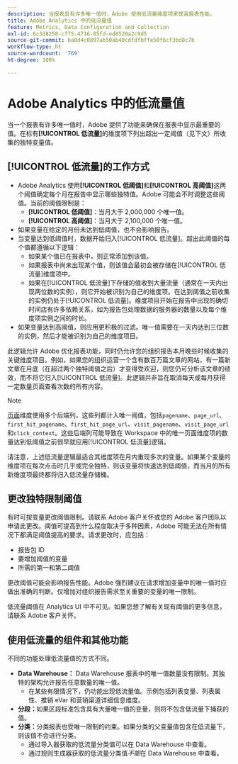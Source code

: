 ```yaml
---
description: 当报表具有许多唯一值时，Adobe 使用低流量维度项来提高报表性能。
title: Adobe Analytics 中的低流量值
feature: Metrics, Data Configuration and Collection
exl-id: 6c3d8258-cf75-4716-85fd-ed8520a2c9d5
source-git-commit: ba0d4c0897ab50ab40cdfdfbffe50f6cf3bd8c7b
workflow-type: ht
source-wordcount: '769'
ht-degree: 100%

---
```


# Adobe Analytics 中的低流量值

当一个报表有许多唯一值时，Adobe 提供了功能来确保在报表中显示最重要的值。在标有&#x200B;**[!UICONTROL 低流量]**&#x200B;的维度项下列出超出一定阈值（见下文）所收集的独特变量值。

## [!UICONTROL 低流量]的工作方式

* Adobe Analytics 使用&#x200B;**[!UICONTROL 低阈值]**&#x200B;和&#x200B;**[!UICONTROL 高阈值]**&#x200B;这两个阈值确定每个月在报告中显示哪些独特值。Adobe 可能会不时调整这些阈值。当前的阈值限制是：
   * **[!UICONTROL 低阈值]**：当月大于 2,000,000 个唯一值。
   * **[!UICONTROL 高阈值]**：当月大于 2,100,000 个唯一值。
* 如果变量在给定的月份未达到低阈值，也不会影响报告。
* 当变量达到低阈值时，数据开始归入[!UICONTROL 低流量]。超出此阈值的每个值都遵循以下逻辑：
   * 如果某个值已在报表中，则正常添加到该值。
   * 如果报表中尚未出现某个值，则该值会最初会被存储在[!UICONTROL 低流量]维度项中。
   * 如果在[!UICONTROL 低流量]下存储的值收到大量流量（通常在一天内出现两位数的实例），则它开始被识别为自己的维度项。在达到阈值之前收集的实例仍处于[!UICONTROL 低流量]。维度项目开始在报告中出现的确切时间店有许多依赖关系，如为报告包处理数据的服务器的数量以及每个维度项实例之间的时长。
* 如果变量达到高阈值，则应用更积极的过滤。唯一值需要在一天内达到三位数的实例，然后才能被识别为自己的维度项目。

此逻辑允许 Adobe 优化报表功能，同时仍允许您的组织报告本月晚些时候收集的关键维度项目。例如，如果您的组织运营一个含有数百万篇文章的网站，有一篇新文章在月底（在超过两个独特阈值之后）才变得受欢迎，则您仍可分析该文章的绩效，而不将它归入[!UICONTROL 低流量]。此逻辑并非旨在取消每天或每月获得一定数量页面查看次数的所有内容。

>[!NOTE]
>[页面](../components/dimensions/page.md)维度使用多个后端列，这些列都计入唯一阈值，包括`pagename`、`page_url`、`first_hit_pagename`、`first_hit_page_url`、`visit_pagename`、`visit_page_url`和`click_context`。这些后端列可能导致在 Workspace 中的唯一页面维度项的数量达到低阈值之前很早就应用[!UICONTROL 低流量]逻辑。

请注意，上述低流量逻辑最适合其维度项在月内重现多次的变量。如果某个变量的维度项在每次点击时几乎或完全独特，则该变量将快速达到低阈值，而当月的所有新维度项最终都将归入低流量存储桶。

## 更改独特限制阈值

有时可按变量更改阈值限制。请联系 Adobe 客户关怀或您的 Adobe 客户团队以申请此更改。阈值可提高到什么程度取决于多种因素，Adobe 可能无法在所有情况下都满足阈值提高的要求。请求更改时，应包括：

* 报告包 ID
* 要增加阈值的变量
* 所需的第一和第二阈值

更改阈值可能会影响报告性能。Adobe 强烈建议在请求增加变量中的唯一值时应做出准确的判断。仅增加对组织报告需求至关重要的变量的唯一限制。

低流量阈值在 Analytics UI 中不可见。如果您想了解有关现有阈值的更多信息，请联系 Adobe 客户关怀。

## 使用低流量的组件和其他功能

不同的功能处理低流量值的方式不同。

* **Data Warehouse：** Data Warehouse 报表中的唯一值数量没有限制。其独特的架构允许报告任意数量的唯一值。
   * 在某些有限情况下，仍功能出现低流量值。示例包括列表变量、列表属性、推销 eVar 和营销渠道详细信息维度。
* **分段：**&#x200B;如果区段标准包含具有大量唯一值的变量，则将不包含低流量下捕获的值。
* **分类：**&#x200B;分类报表也受唯一限制的约束。如果分类的父变量值包含在低流量下，则该值不会进行分类。
   * 通过导入器获取的低流量分类值可以在 Data Warehouse 中查看。<!-- AN-115871 -->
   * 通过规则生成器获取的低流量分类值&#x200B;*不能*&#x200B;在 Data Warehouse 中查看。<!-- AN-122872 -->
